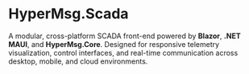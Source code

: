 # HyperMsg.Scada

A modular, cross-platform SCADA front-end powered by **Blazor**, **.NET MAUI**, and **HyperMsg.Core**. Designed for responsive telemetry visualization, control interfaces, and real-time communication across desktop, mobile, and cloud environments.